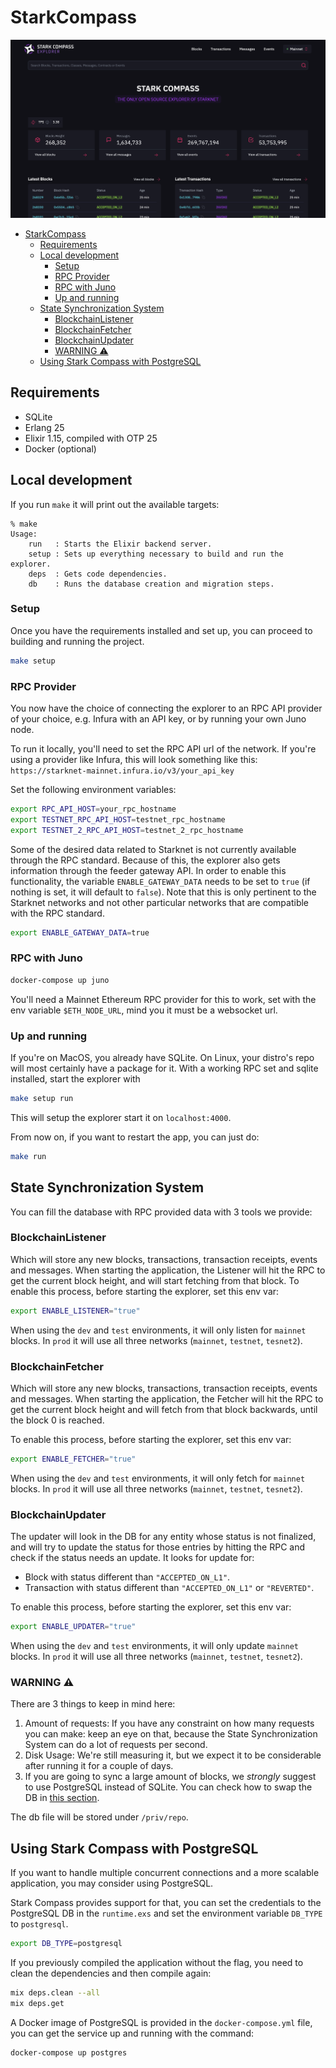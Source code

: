 # StarkCompass
![image](./priv/static/images/explorer_preview.png)

- [StarkCompass](#starkcompass)
  - [Requirements](#requirements)
  - [Local development](#local-development)
    - [Setup](#setup)
    - [RPC Provider](#rpc-provider)
    - [RPC with Juno](#rpc-with-juno)
    - [Up and running](#up-and-running)
  - [State Synchronization System](#state-synchronization-system)
    - [BlockchainListener](#blockchainlistener)
    - [BlockchainFetcher](#blockchainfetcher)
    - [BlockchainUpdater](#blockchainupdater)
    - [WARNING ⚠️](#warning-️)
  - [Using Stark Compass with PostgreSQL](#using-stark-compass-with-postgresql)

## Requirements
- SQLite
- Erlang 25
- Elixir 1.15, compiled with OTP 25
- Docker (optional)

## Local development

If you run `make` it will print out the available targets: 
```
% make            
Usage:
    run   : Starts the Elixir backend server.
    setup : Sets up everything necessary to build and run the explorer.
    deps  : Gets code dependencies.
    db    : Runs the database creation and migration steps.
```

### Setup
Once you have the requirements installed and set up, you can proceed to building and running the project. 

```bash
make setup
```

### RPC Provider

You now have the choice of connecting the explorer to an RPC API provider of your choice, e.g. Infura with an API key, or by running your own Juno node. 

To run it locally, you'll need to set the RPC API url of the network. If you're using a provider like Infura, this will look something like this: `https://starknet-mainnet.infura.io/v3/your_api_key`

Set the following environment variables:

```bash
export RPC_API_HOST=your_rpc_hostname
export TESTNET_RPC_API_HOST=testnet_rpc_hostname
export TESTNET_2_RPC_API_HOST=testnet_2_rpc_hostname
```

Some of the desired data related to Starknet is not currently available through the RPC standard. Because of this, the explorer also gets information through the feeder gateway API. In order to enable this functionality, the variable `ENABLE_GATEWAY_DATA` needs to be set to `true` (if nothing is set, it will default to `false`). Note that this is only pertinent to the Starknet networks and not other particular networks that are compatible with the RPC standard.

```bash
export ENABLE_GATEWAY_DATA=true
``````

### RPC with Juno

```bash
docker-compose up juno
```

You'll need a Mainnet Ethereum RPC provider for this to
work, set with the env variable `$ETH_NODE_URL`, mind you
it must be a websocket url.

### Up and running
If you're on MacOS, you already have SQLite.
On Linux, your distro's repo will most certainly have a package for it.
With a working RPC set and sqlite installed, start the explorer with

```bash
make setup run
```

This will setup the explorer start it on `localhost:4000`.

From now on, if you want to restart the app, you can just do:

```bash
make run
```

## State Synchronization System

You can fill the database with RPC provided data with 3 tools we provide:

### BlockchainListener

Which will store any new blocks, transactions, transaction receipts, events and
messages. When starting the application, the Listener will hit the RPC to get the current block height,
and will start fetching from that block.
To enable this process, before starting the explorer, set this env var:

```bash
export ENABLE_LISTENER="true"
```

When using the `dev` and `test` environments, it will only listen for `mainnet` blocks.
In `prod` it will use all three networks (`mainnet`, `testnet`, `tesnet2`).

### BlockchainFetcher
Which will store any new blocks, transactions, transaction receipts, events and
messages. When starting the application, the Fetcher will hit the RPC to get the current block height and
will fetch from that block backwards, until the block 0 is reached.

To enable this process, before starting the explorer, set this env var:

```bash
export ENABLE_FETCHER="true"
```
When using the `dev` and `test` environments, it will only fetch for `mainnet` blocks.
In `prod` it will use all three networks (`mainnet`, `testnet`, `tesnet2`).


### BlockchainUpdater

The updater will look in the DB for any entity whose status is not finalized, and will try to update the status for those entries by hitting the RPC and check if the status needs an update.
It looks for update for:
- Block with status different than `"ACCEPTED_ON_L1"`.
- Transaction with status different than `"ACCEPTED_ON_L1"` or `"REVERTED"`.

To enable this process, before starting the explorer, set this env var:

```bash
export ENABLE_UPDATER="true"
```
When using the `dev` and `test` environments, it will only update `mainnet` blocks.
In `prod` it will use all three networks (`mainnet`, `testnet`, `tesnet2`).

### WARNING ⚠️

There are 3 things to keep in mind here:
1. Amount of requests:
   If you have any constraint on how many requests you can make: keep an eye on that,
   because the State Synchronization System can do a lot of requests per second.
2. Disk Usage: We're still measuring it, but we expect it to be considerable 
   after running it for a couple of days.
3. If you are going to sync a large amount of blocks, we *strongly* suggest to use PostgreSQL instead of SQLite. You can check how to swap the DB in [this section](#using-stark-compass-with-postgresql).

The db file will be stored under `/priv/repo`.

## Using Stark Compass with PostgreSQL

If you want to handle multiple concurrent connections and a more scalable application, you may consider using PostgreSQL.

Stark Compass provides support for that, you can set the credentials to the PostgreSQL DB in the `runtime.exs` and set the environment variable `DB_TYPE` to `postgresql`.

```bash
export DB_TYPE=postgresql
```

If you previously compiled the application without the flag, you need to clean the dependencies and then compile again:

```bash
mix deps.clean --all
mix deps.get
```

A Docker image of PostgreSQL is provided in the `docker-compose.yml` file, you can get the service up and running with the command:

```bash
docker-compose up postgres
```
